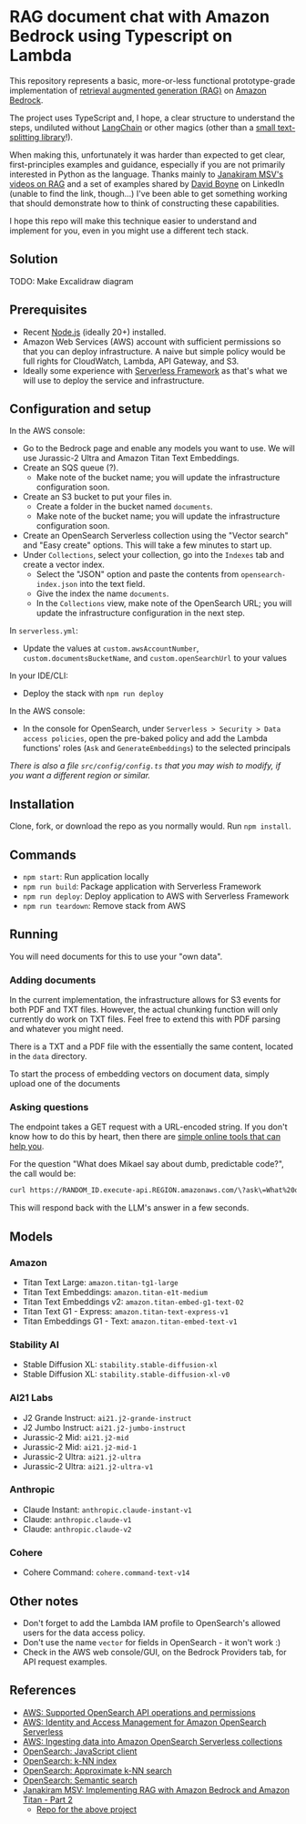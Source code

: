 # RAG document chat with Amazon Bedrock using Typescript on Lambda

This repository represents a basic, more-or-less functional prototype-grade implementation of [retrieval augmented generation (RAG)](https://research.ibm.com/blog/retrieval-augmented-generation-RAG) on [Amazon Bedrock](https://aws.amazon.com/bedrock/).

The project uses TypeScript and, I hope, a clear structure to understand the steps, undiluted without [LangChain](https://www.langchain.com) or other magics (other than a [small text-splitting library](https://github.com/golbin/llm-chunk)!).

When making this, unfortunately it was harder than expected to get clear, first-principles examples and guidance, especially if you are not primarily interested in Python as the language. Thanks mainly to [Janakiram MSV's videos on RAG](https://www.youtube.com/watch?v=BXgaK8PPZAE) and a set of examples shared by [David Boyne](https://www.boyney.io) on LinkedIn (unable to find the link, though...) I've been able to get something working that should demonstrate how to think of constructing these capabilities.

I hope this repo will make this technique easier to understand and implement for you, even in you might use a different tech stack.

## Solution

TODO: Make Excalidraw diagram

## Prerequisites

- Recent [Node.js](https://nodejs.org/en/) (ideally 20+) installed.
- Amazon Web Services (AWS) account with sufficient permissions so that you can deploy infrastructure. A naive but simple policy would be full rights for CloudWatch, Lambda, API Gateway, and S3.
- Ideally some experience with [Serverless Framework](https://www.serverless.com) as that's what we will use to deploy the service and infrastructure.

## Configuration and setup

In the AWS console:

- Go to the Bedrock page and enable any models you want to use. We will use Jurassic-2 Ultra and Amazon Titan Text Embeddings.
- Create an SQS queue (?).
  - Make note of the bucket name; you will update the infrastructure configuration soon.
- Create an S3 bucket to put your files in.
  - Create a folder in the bucket named `documents`.
  - Make note of the bucket name; you will update the infrastructure configuration soon.
- Create an OpenSearch Serverless collection using the "Vector search" and "Easy create" options. This will take a few minutes to start up.
- Under `Collections`, select your collection, go into the `Indexes` tab and create a vector index.
  - Select the "JSON" option and paste the contents from `opensearch-index.json` into the text field.
  - Give the index the name `documents`.
  - In the `Collections` view, make note of the OpenSearch URL; you will update the infrastructure configuration in the next step.

In `serverless.yml`:

- Update the values at `custom.awsAccountNumber`, `custom.documentsBucketName`, and `custom.openSearchUrl` to your values

In your IDE/CLI:

- Deploy the stack with `npm run deploy`

In the AWS console:

- In the console for OpenSearch, under `Serverless > Security > Data access policies`, open the pre-baked policy and add the Lambda functions' roles (`Ask` and `GenerateEmbeddings`) to the selected principals

_There is also a file `src/config/config.ts` that you may wish to modify, if you want a different region or similar._

## Installation

Clone, fork, or download the repo as you normally would. Run `npm install`.

## Commands

- `npm start`: Run application locally
- `npm run build`: Package application with Serverless Framework
- `npm run deploy`: Deploy application to AWS with Serverless Framework
- `npm run teardown`: Remove stack from AWS

## Running

You will need documents for this to use your "own data".

### Adding documents

In the current implementation, the infrastructure allows for S3 events for both PDF and TXT files. However, the actual chunking function will only currently do work on TXT files. Feel free to extend this with PDF parsing and whatever you might need.

There is a TXT and a PDF file with the essentially the same content, located in the `data` directory.

To start the process of embedding vectors on document data, simply upload one of the documents

### Asking questions

The endpoint takes a GET request with a URL-encoded string. If you don't know how to do this by heart, then there are [simple online tools that can help you](https://www.urlencoder.org).

For the question "What does Mikael say about dumb, predictable code?", the call would be:

```bash
curl https://RANDOM_ID.execute-api.REGION.amazonaws.com/\?ask\=What%20does\&What%20does%20Mikael%20say%20about%20dumb%2C%20predictable%20code%3F
```

This will respond back with the LLM's answer in a few seconds.

## Models

### Amazon

- Titan Text Large: `amazon.titan-tg1-large`
- Titan Text Embeddings: `amazon.titan-e1t-medium`
- Titan Text Embeddings v2: `amazon.titan-embed-g1-text-02`
- Titan Text G1 - Express: `amazon.titan-text-express-v1`
- Titan Embeddings G1 - Text: `amazon.titan-embed-text-v1`

### Stability AI

- Stable Diffusion XL: `stability.stable-diffusion-xl`
- Stable Diffusion XL: `stability.stable-diffusion-xl-v0`

### AI21 Labs

- J2 Grande Instruct: `ai21.j2-grande-instruct`
- J2 Jumbo Instruct: `ai21.j2-jumbo-instruct`
- Jurassic-2 Mid: `ai21.j2-mid`
- Jurassic-2 Mid: `ai21.j2-mid-1`
- Jurassic-2 Ultra: `ai21.j2-ultra`
- Jurassic-2 Ultra: `ai21.j2-ultra-v1`

### Anthropic

- Claude Instant: `anthropic.claude-instant-v1`
- Claude: `anthropic.claude-v1`
- Claude: `anthropic.claude-v2`

### Cohere

- Cohere Command: `cohere.command-text-v14`

## Other notes

- Don't forget to add the Lambda IAM profile to OpenSearch's allowed users for the data access policy.
- Don't use the name `vector` for fields in OpenSearch - it won't work :)
- Check in the AWS web console/GUI, on the Bedrock Providers tab, for API request examples.

## References

- [AWS: Supported OpenSearch API operations and permissions](https://docs.aws.amazon.com/opensearch-service/latest/developerguide/serverless-genref.html#serverless-operations)
- [AWS: Identity and Access Management for Amazon OpenSearch Serverless](https://docs.aws.amazon.com/opensearch-service/latest/developerguide/security-iam-serverless.html#security_iam_id-based-policy-examples-data-plane.html)
- [AWS: Ingesting data into Amazon OpenSearch Serverless collections](https://docs.aws.amazon.com/opensearch-service/latest/developerguide/serverless-clients.html#serverless-javascript)
- [OpenSearch: JavaScript client](https://opensearch.org/docs/latest/clients/javascript/index/)
- [OpenSearch: k-NN index](https://opensearch.org/docs/latest/search-plugins/knn/knn-index/)
- [OpenSearch: Approximate k-NN search](https://opensearch.org/docs/latest/search-plugins/knn/approximate-knn/)
- [OpenSearch: Semantic search](https://opensearch.org/docs/latest/ml-commons-plugin/semantic-search/)
- [Janakiram MSV: Implementing RAG with Amazon Bedrock and Amazon Titan - Part 2](https://www.youtube.com/watch?v=BXgaK8PPZAE)
  - [Repo for the above project](https://github.com/janakiramm/rag-bedrock-titan)
